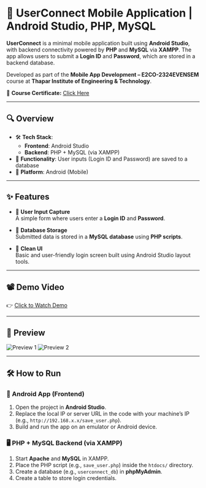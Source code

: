 # 📱 UserConnect Mobile Application | Android Studio, PHP, MySQL

**UserConnect** is a minimal mobile application built using **Android Studio**, with backend connectivity powered by **PHP** and **MySQL** via **XAMPP**. The app allows users to submit a **Login ID** and **Password**, which are stored in a backend database.

Developed as part of the **Mobile App Development – E2CO-2324EVENSEM** course at **Thapar Institute of Engineering & Technology**.

🔗 **Course Certificate:** [Click Here](https://drive.google.com/file/d/1SCj-teCmD6-k52OUWDyBUOBPU-lfLmCJ/view)

---

## 🔍 Overview

- 🛠️ **Tech Stack**:
  - **Frontend**: Android Studio
  - **Backend**: PHP + MySQL (via XAMPP)
- 🔐 **Functionality**: User inputs (Login ID and Password) are saved to a database
- 📲 **Platform**: Android (Mobile)

---

## ✨ Features

- 📝 **User Input Capture**  
  A simple form where users enter a **Login ID** and **Password**.

- 💾 **Database Storage**  
  Submitted data is stored in a **MySQL database** using **PHP scripts**.

- 🎨 **Clean UI**  
  Basic and user-friendly login screen built using Android Studio layout tools.

---

## 📽️ Demo Video

👉 [Click to Watch Demo](https://drive.google.com/file/d/1HBcCd3mVpgsErOe1ZLQVIp66R5ugpZKT/view?usp=sharing)


---

## 📸 Preview

![Preview 1](https://drive.google.com/uc?export=view&id=1YzHZJ8Sjmy9lY_lyUWkch77hPoLSf7zr)
![Preview 2](https://drive.google.com/uc?export=view&id=1yERGxTpGSXwujLUPbA-bN1NwasK4tNWn)

---

## 🛠️ How to Run

### 📱 Android App (Frontend)
1. Open the project in **Android Studio**.
2. Replace the local IP or server URL in the code with your machine’s IP (e.g., `http://192.168.x.x/save_user.php`).
3. Build and run the app on an emulator or Android device.

### 🖥️ PHP + MySQL Backend (via XAMPP)
1. Start **Apache** and **MySQL** in XAMPP.
2. Place the PHP script (e.g., `save_user.php`) inside the `htdocs/` directory.
3. Create a database (e.g., `userconnect_db`) in **phpMyAdmin**.
4. Create a table to store login credentials.
